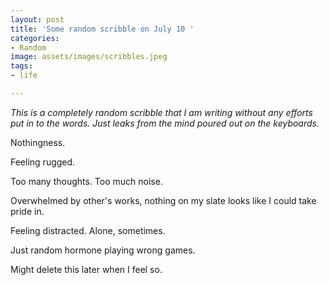```yaml
---
layout: post
title: 'Some random scribble on July 10 '
categories:
- Random
image: assets/images/scribbles.jpeg
tags:
- life

---
```

_This is a completely random scribble that I am writing without any efforts put in to the words. Just leaks from the mind poured out on the keyboards._

Nothingness.

Feeling rugged.

Too many thoughts. Too much noise.

Overwhelmed by other's works, nothing on my slate looks like I could take pride in.

Feeling distracted. Alone, sometimes.

Just random hormone playing wrong games.

Might delete this later when I feel so.
